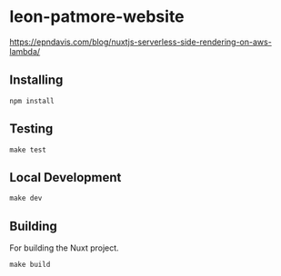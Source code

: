 # leon-patmore-website

https://epndavis.com/blog/nuxtjs-serverless-side-rendering-on-aws-lambda/

## Installing

`npm install`

## Testing

`make test`

## Local Development

`make dev`

## Building

For building the Nuxt project.

`make build`
